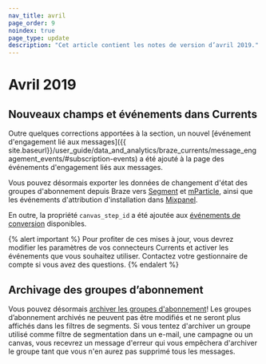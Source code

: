 ```yaml
---
nav_title: avril
page_order: 9
noindex: true
page_type: update
description: "Cet article contient les notes de version d’avril 2019."
---
```


# Avril 2019

## Nouveaux champs et événements dans Currents

Outre quelques corrections apportées à la section, un nouvel [événement d'engagement lié aux messages]({{ site.baseurl}}/user_guide/data_and_analytics/braze_currents/message_engagement_events/#subscription-events) a été ajouté à la page des événements d'engagement liés aux messages. 

Vous pouvez désormais exporter les données de changement d'état des groupes d'abonnement depuis Braze vers [Segment]({{site.baseurl}}/partners/data_and_infrastructure_agility/customer_data_platform/segment_for_currents/#integration-details) et [mParticle]({{site.baseurl}}/partners/data_and_infrastructure_agility/customer_data_platform/mParticle/mparticle_for_currents/), ainsi que les événements d'attribution d'installation dans [Mixpanel]({{site.baseurl}}/partners/insights/behavioral_analytics/mixpanel_for_currents).

En outre, la propriété `canvas_step_id` a été ajoutée aux [événements de conversion]({{site.baseurl}}/user_guide/data_and_analytics/braze_currents/message_engagement_events/#conversion-events) disponibles.

{% alert important %}
Pour profiter de ces mises à jour, vous devrez modifier les paramètres de vos connecteurs Currents et activer les événements que vous souhaitez utiliser. Contactez votre gestionnaire de compte si vous avez des questions.
{% endalert %}

## Archivage des groupes d’abonnement

Vous pouvez désormais [archiver les groupes d'abonnement]({{site.baseurl}}/user_guide/message_building_by_channel/email/managing_user_subscriptions/#archiving-groups)! Les groupes d’abonnement archivés ne peuvent pas être modifiés et ne seront plus affichés dans les filtres de segments.  Si vous tentez d'archiver un groupe utilisé comme filtre de segmentation dans un e-mail, une campagne ou un canvas, vous recevrez un message d'erreur qui vous empêchera d'archiver le groupe tant que vous n'en aurez pas supprimé tous les messages.

